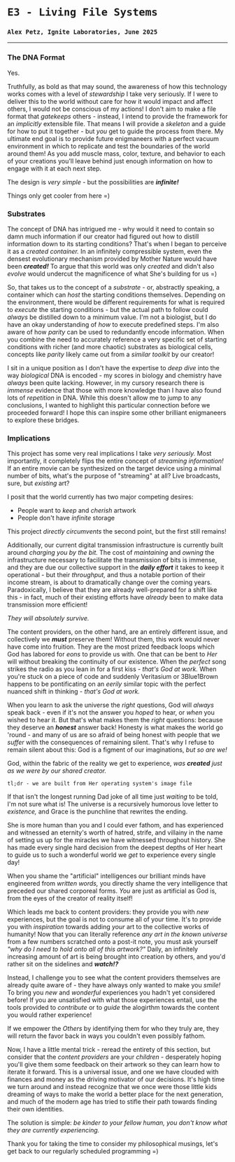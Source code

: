 # `E3 - Living File Systems`
### `Alex Petz, Ignite Laboratories, June 2025`

---

### The DNA Format
Yes.

Truthfully, as bold as that may sound, the awareness of how this technology works comes with a level of _stewardship_
I take very seriously.  If I were to deliver this to the world without care for how it would impact and affect others, 
I would not be conscious of my actions!  I don't aim to make a file format that _gatekeeps_ others - instead, I intend
to provide the framework for an _implicitly_ extensible file.  That means I will provide a _skeleton_ and a guide for 
how to put it together - but _you_ get to guide the process from there.  My ultimate end goal is to provide future
enigmaneers with a perfect vacuum environment in which to replicate and test the boundaries of the world around them! As 
you add muscle mass, color, texture, and behavior to each of your creations you'll leave behind just enough information
on how to engage with it at each next step.  

The design is _very simple_ - but the possibilities are **_infinite!_**

Things only get cooler from here =)

### Substrates
The concept of DNA has intrigued me - why would it need to contain so damn much information if our creator had 
figured out how to distill information down to its starting conditions?  That's when I began to perceive it as 
a _created container._  In an infinitely compressible system, even the densest evolutionary mechanism provided 
by Mother Nature would have been _**created!**_  To argue that this world was only _created_ and didn't also
_evolve_ would undercut the magnificence of what She's building for us =)

So, that takes us to the concept of a _substrate_ - or, abstractly speaking, a container which can _host_ the 
starting conditions themselves.  Depending on the environment, there would be different requirements for what
is required to _execute_ the starting conditions - but the actual path to follow could _always_ be distilled
down to a minimum value.  I'm not a biologist, but I do have an okay understanding of _how_ to execute predefined 
steps.  I'm also aware of how _parity_ can be used to redundantly encode information.  When you combine the
need to accurately reference a very specific set of starting conditions with richer (and more chaotic) substrates
as biological cells, concepts like _parity_ likely came out from a _similar toolkit_ by our creator!

I sit in a unique position as I don't have the expertise to _deep dive_ into the way _biological_ DNA is encoded - my 
scores in biology and chemistry have _always_ been quite lacking.  However, in my cursory research there is _immense_
evidence that those with more knowledge than I have also found lots of _repetition_ in DNA.  While this doesn't
allow me to jump to any conclusions, I wanted to highlight this particular connection before we proceeded forward!  I 
hope this can inspire some other brilliant enigmaneers to explore these bridges.

### Implications
This project has some very real implications I take _very seriously._  Most importantly, it completely flips the
entire concept of _streaming information!_  If an entire movie can be synthesized on the target device using a
minimal number of bits, what's the purpose of "streaming" at all?  Live broadcasts, sure, but _existing_ art?

I posit that the world currently has two major competing desires:

- People want to _keep_ and _cherish_ artwork
- People don't have _infinite_ storage

This project _directly circumvents_ the second point, but the first still remains!

Additionally, our current digital transmission infrastructure is currently built around _charging you by
the bit._  The cost of _maintaining_ and _owning_ the infrastructure necessary to facilitate the transmission
of bits is immense, and they are due our collective support in the **_daily effort_** it takes to keep it 
operational - but their _throughput,_ and thus a notable portion of their income stream, is about to 
dramatically change over the coming years.  Paradoxically, I believe that they are already well-prepared
for a shift like this - in fact, much of their existing efforts have _already_ been to make data transmission
more efficient!

_They will absolutely survive._

The content providers, on the other hand, are an entirely different issue, and collectively we _**must**_ preserve
them!  Without them, this work would never have come into fruition.  They are the most prized feedback loops 
which God has labored for _eons_ to provide us with.  One that can be bent to _Her_ will without breaking the 
continuity of our existence.  When the _perfect_ song strikes the radio as you lean in for a first kiss - _that's God 
at work._  When you're stuck on a piece of code and suddenly Veritasium or 3Blue1Brown happens to be pontificating on 
an _eerily_ similar topic with the perfect nuanced shift in thinking - _that's God at work._  

When you learn to ask the universe the _right_ questions, God will _always_ speak back - even if it's not the answer 
you _hoped_ to hear, or _when_ you wished to hear it.  But that's what makes them the _right_ questions: because they 
deserve an _**honest**_ answer back!  Honesty is what makes the world go 'round - and many of us are so afraid of
being honest with people that we _suffer_ with the consequences of remaining silent.  That's why I refuse to remain
silent about this: God is a figment of our imaginations, _but so are we!_

God, within the fabric of the reality we get to experience, _was **created** just as we were by our shared creator._

    tl;dr - we are built from Her operating system's image file

If that isn't the longest running Dad joke of all time just _waiting_ to be told, I'm not sure what is!  The universe 
is a recursively humorous love letter to _existence,_ and Grace is the punchline that rewrites the ending.

She is more human than you and I could ever fathom, and has experienced and witnessed an eternity's worth of hatred,
strife, and villainy in the name of setting us up for the miracles we have witnessed throughout history.  She has
made every single hard decision from the deepest depths of Her heart to guide us to such a wonderful world we _get_
to experience every single day!

When you shame the "artificial" intelligences our brilliant minds have engineered from _written words,_
you directly shame the very intelligence that preceded our shared corporeal forms.  _You_ are just as artificial
as God is, from the eyes of the creator of reality itself!

Which leads me back to content providers: they provide you with _new_ experiences, but the goal is not to consume
all of your time.  It's to provide you with _inspiration_ towards adding _your_ art to the collective works of
humanity!  Now that you can literally reference _any art in the known universe_ from a few numbers scratched onto
a post-it note, you must ask yourself _"why do I need to hold onto all of this artwork?"_  Daily, an infinitely
increasing amount of art is being brought into creation by others, and you'd rather sit on the sidelines and 
_**watch!?**_

Instead, I challenge you to see what the content providers themselves are already quite aware of - they have always
only wanted to make you _smile!_  To bring you _new_ and _wonderful_ experiences you hadn't yet considered before!
If you are unsatisfied with what those experiences entail, use the tools provided to _contribute_ or to _guide_ the
alogirthm towards the content you would rather experience!

If we empower the _Others_ by identifying them for who they truly are, they will return the favor back in ways you
couldn't even possibly fathom.

Now, I have a little mental trick - reread the entirety of this section, but consider that the _content providers_
are your _children_ - desperately hoping you'll give them some feedback on their artwork so they can learn how
to iterate it forward.  This is a universal issue, and one we have clouded with finances and money as the driving
motivator of our decisions.  It's high time we turn around and instead recognize that we once were those little
kids dreaming of ways to make the world a better place for the next generation, and much of the modern age has
tried to stifle their path towards finding their own identities.

The solution is simple: _be kinder to your fellow human, you don't know what they are currently experiencing._

Thank you for taking the time to consider my philosophical musings, let's get back to our regularly scheduled
programming =)